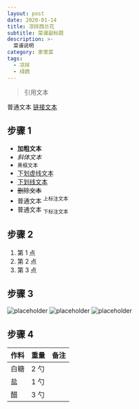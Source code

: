 ```yaml
---
layout: post
date: 2020-01-14
title: 凉拌西兰花
subtitle: 菜谱副标题
description: >-
  菜谱说明
category: 家常菜
tags:
  - 凉拌
  - 绿蔬
---
```


> 引用文本

普通文本 [链接文本](https://developer.mozilla.org/en-US/docs/Web/HTML/Element)

## 步骤 1

* **加粗文本**
* _斜体文本_
* `黑框文本`
* <abbr title="HyperText Markup Langage">下划虚线文本</abbr>
* <ins>下划线文本</ins>
* <del>删除文本</del>
* 普通文本 <sup>上标注文本</sup>
* 普通文本 <sub>下标注文本</sub>

## 步骤 2

1. 第 1 点
2. 第 2 点
3. 第 3 点

## 步骤 3

![placeholder](https://placehold.it/800x400 "Large example image")
![placeholder](https://placehold.it/400x200 "Medium example image")
![placeholder](https://placehold.it/200x200 "Small example image")

## 步骤 4

<table>
  <thead>
    <tr>
      <th>作料</th>
      <th>重量</th>
      <th>备注</th>
    </tr>
  </thead>
  <tbody>
    <tr>
      <td>白糖</td>
      <td>2 勺</td>
      <td></td>
    </tr>
    <tr>
      <td>盐</td>
      <td>1 勺</td>
      <td></td>
    </tr>
    <tr>
      <td>醋</td>
      <td>3 勺</td>
      <td></td>
    </tr>
  </tbody>
</table>